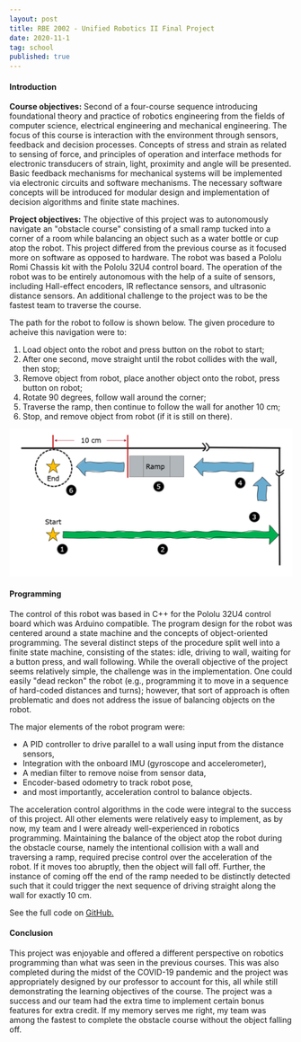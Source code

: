 ```yaml
---
layout: post
title: RBE 2002 - Unified Robotics II Final Project
date: 2020-11-1
tag: school
published: true
---
```


#### Introduction
**Course objectives:**
Second of a four-course sequence introducing foundational theory and practice of robotics engineering from the fields of computer science, electrical engineering and mechanical engineering. The focus of this course is interaction with the environment through sensors, feedback and decision processes. Concepts of stress and strain as related to sensing of force, and principles of operation and interface methods for electronic transducers of strain, light, proximity and angle will be presented. Basic feedback mechanisms for mechanical systems will be implemented via electronic circuits and software mechanisms. The necessary software concepts will be introduced for modular design and implementation of decision algorithms and finite state machines. 

**Project objectives:**
The objective of this project was to autonomously navigate an "obstacle course" consisting of a small ramp tucked into a corner of a room while balancing an object such as a water bottle or cup atop the robot. This project differed from the previous course as it focused more on software as opposed to hardware. The robot was based a Pololu Romi Chassis kit with the Pololu 32U4 control board. The operation of the robot was to be entirely autonomous with the help of a suite of sensors, including Hall-effect encoders, IR reflectance sensors, and ultrasonic distance sensors. An additional challenge to the project was to be the fastest team to traverse the course.

The path for the robot to follow is shown below. The given procedure to acheive this navigation were to:
1. Load object onto the robot and press button on the robot to start;
2. After one second, move straight until the robot collides with the wall, then stop;
3. Remove object from robot, place another object onto the robot, press button on robot;
4. Rotate 90 degrees, follow wall around the corner;
5. Traverse the ramp, then continue to follow the wall for another 10 cm;
6. Stop, and remove object from robot (if it is still on there).

![Obstacle Course](/images/School/RBE2002/course.png "The course for the robot to complete")

#### Programming
The control of this robot was based in C++ for the Pololu 32U4 control board which was Arduino compatible. The program design for the robot was centered around a state machine and the concepts of object-oriented programming. The several distinct steps of the procedure split well into a finite state machine, consisting of the states: idle, driving to wall, waiting for a button press, and wall following. While the overall objective of the project seems relatively simple, the challenge was in the implementation. One could easily "dead reckon" the robot (e.g., programming it to move in a sequence of hard-coded distances and turns); however, that sort of approach is often problematic and does not address the issue of balancing objects on the robot. 

The major elements of the robot program were:
- A PID controller to drive parallel to a wall using input from the distance sensors,
- Integration with the onboard IMU (gyroscope and accelerometer),
- A median filter to remove noise from sensor data,
- Encoder-based odometry to track robot pose,
- and most importantly, acceleration control to balance objects.

The acceleration control algorithms in the code were integral to the success of this project. All other elements were relatively easy to implement, as by now, my team and I were already well-experienced in robotics programming. Maintaining the balance of the object atop the robot during the obstacle course, namely the intentional collision with a wall and traversing a ramp, required precise control over the acceleration of the robot. If it moves too abruptly, then the object will fall off. Further, the instance of coming off the end of the ramp needed to be distinctly detected such that it could trigger the next sequence of driving straight along the wall for exactly 10 cm.

See the full code on [GitHub.](https://github.com/ThePandaJedi/RBE_2002-Team_10)

#### Conclusion
This project was enjoyable and offered a different perspective on robotics programming than what was seen in the previous courses. This was also completed during the midst of the COVID-19 pandemic and the project was appropriately designed by our professor to account for this, all while still demonstrating the learning objectives of the course. The project was a success and our team had the extra time to implement certain bonus features for extra credit. If my memory serves me right, my team was among the fastest to complete the obstacle course without the object falling off.